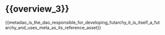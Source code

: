 # {{overview_3}}
{{metadao_is_the_dao_responsible_for_developing_futarchy_it_is_itself_a_futarchy_and_uses_meta_as_its_reference_asset}}
